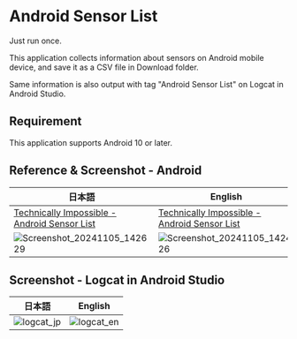 # Android Sensor List
Just run once.

This application collects information about sensors on Android mobile device, and save it as a CSV file in Download folder.

Same information is also output with tag "Android Sensor List" on Logcat in Android Studio.

## Requirement
This application supports Android 10 or later.

## Reference & Screenshot - Android
|日本語|English|
|-------------|-------------|
|[Technically Impossible - Android Sensor List](https://impsbl.hatenablog.jp/entry/AndroidSensorList)|[Technically Impossible - Android Sensor List](https://impsbl.hatenablog.jp/entry/AndroidSensorList_en)|
|![Screenshot_20241105_142629](https://github.com/user-attachments/assets/470e9565-e179-4841-b045-1f363422fe7c)|![Screenshot_20241105_142426](https://github.com/user-attachments/assets/04d18f2a-5ece-4a18-b711-43d904130880)|

## Screenshot - Logcat in Android Studio
|日本語|English|
|-------------|-------------|
|![logcat_jp](https://github.com/user-attachments/assets/e45e1908-5e11-4176-813d-0382d706671a)|![logcat_en](https://github.com/user-attachments/assets/760433b7-6b88-4b9b-8147-87714cce0db8)|
